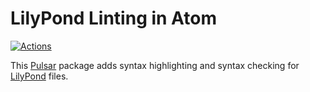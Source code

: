 # LilyPond Linting in Atom

[![Actions](https://github.com/nwhetsell/linter-lilypond/workflows/CI/badge.svg)](https://github.com/nwhetsell/linter-lilypond/actions?workflow=CI)

This [Pulsar](https://pulsar-edit.dev) package adds syntax highlighting and syntax checking for [LilyPond](https://lilypond.org) files.
